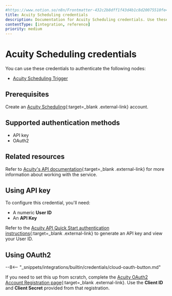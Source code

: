 ```yaml
---
#https://www.notion.so/n8n/Frontmatter-432c2b8dff1f43d4b1c8d20075510fe4
title: Acuity Scheduling credentials
description: Documentation for Acuity Scheduling credentials. Use these credentials to authenticate Acuity Scheduling in n8n, a workflow automation platform.
contentType: [integration, reference]
priority: medium
---
```


# Acuity Scheduling credentials

You can use these credentials to authenticate the following nodes:

- [Acuity Scheduling Trigger](/integrations/builtin/trigger-nodes/n8n-nodes-base.acuityschedulingtrigger.md)

## Prerequisites

Create an [Acuity Scheduling](https://acuityscheduling.com/){:target=_blank .external-link} account.

## Supported authentication methods

- API key
- OAuth2

## Related resources

Refer to [Acuity's API documentation](https://developers.acuityscheduling.com/reference/quick-start){:target=_blank .external-link} for more information about working with the service.

## Using API key

To configure this credential, you'll need:

- A numeric **User ID**
- An **API Key**

Refer to the [Acuity API Quick Start authentication instructions](https://developers.acuityscheduling.com/reference/quick-start#authentication){:target=_blank .external-link} to generate an API key and view your User ID.

## Using OAuth2

--8<-- "_snippets/integrations/builtin/credentials/cloud-oauth-button.md"

If you need to set this up from scratch, complete the [Acuity OAuth2 Account Registration page](https://acuityscheduling.com/oauth2/register){:target=_blank .external-link}. Use the **Client ID** and **Client Secret** provided from that registration.
